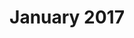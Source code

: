 ---
title: January 2017
showTitle: true
image: /img/drawings/bluehair.jpg
materials: pencil, copic markers, colored pencil
description:
---